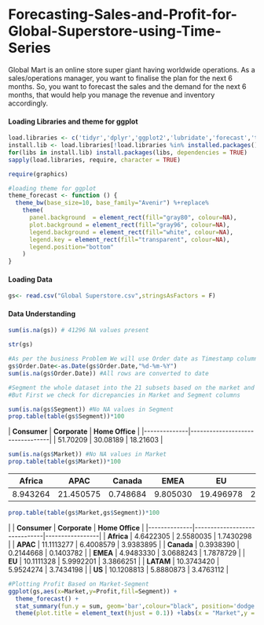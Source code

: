 # Forecasting-Sales-and-Profit-for-Global-Superstore-using-Time-Series
Global Mart is an online store super giant having worldwide operations. As a sales/operations manager, you want to finalise the plan for the next 6 months. So, you want to forecast the sales and the demand for the next 6 months, that would help you manage the revenue and inventory accordingly.

#### Loading Libraries and theme for ggplot
```R
load.libraries <- c('tidyr','dplyr','ggplot2','lubridate','forecast','tseries','data.table')
install.lib <- load.libraries[!load.libraries %in% installed.packages()]
for(libs in install.lib) install.packages(libs, dependencies = TRUE)
sapply(load.libraries, require, character = TRUE)

require(graphics)

#loading theme for ggplot
theme_forecast <- function () { 
  theme_bw(base_size=10, base_family="Avenir") %+replace% 
    theme(
      panel.background  = element_rect(fill="gray80", colour=NA),
      plot.background = element_rect(fill="gray96", colour=NA), 
      legend.background = element_rect(fill="white", colour=NA),
      legend.key = element_rect(fill="transparent", colour=NA),
      legend.position="bottom"
    )
}
```

#### Loading Data
```R
gs<- read.csv("Global Superstore.csv",stringsAsFactors = F)
```

#### Data Understanding
```R
sum(is.na(gs)) # 41296 NA values present

str(gs)

#As per the business Problem We will use Order date as Timestamp column for out time-series/s
gs$Order.Date<-as.Date(gs$Order.Date,"%d-%m-%Y")
sum(is.na(gs$Order.Date)) #All rows are converted to date

#Segment the whole dataset into the 21 subsets based on the market and the customer segment level
#But First we check for dicrepancies in Market and Segment columns

sum(is.na(gs$Segment)) #No NA values in Segment
prop.table(table(gs$Segment))*100
```
| __Consumer__ | __Corporate__ | __Home Office__ |
|--------------|---------------------------------|
| 51.70209     |  30.08189     | 18.21603        |

```R
sum(is.na(gs$Market)) #No NA values in Market
prop.table(table(gs$Market))*100
```
| __Africa__ | __APAC__   | __Canada__ | __EMEA__ |__EU__    |__LATAM__  |__US__     |
|------------|------------|------------|----------|----------|-----------|-----------|
| 8.943264   |  21.450575 | 0.748684   | 9.805030 |19.496978 | 20.070189 | 19.485280 |

```R
prop.table(table(gs$Market,gs$Segment))*100
```

|              | __Consumer__ | __Corporate__ | __Home Office__ |
|--------------|------------------------------|-----------------|
| __Africa__   |  4.6422305   | 2.5580035     |  1.7430298      |
| __APAC__     |  11.1113277  | 6.4008579     |  3.9383895      |
| __Canada__   |  0.3938390   | 0.2144668     |  0.1403782      |
| __EMEA__     |  4.9483330   | 3.0688243     |  1.7878729      |
| __EU__       |  10.1111328  | 5.9992201     |  3.3866251      |
| __LATAM__    |  10.3743420  | 5.9524274     |  3.7434198      |
| __US__       |  10.1208813  | 5.8880873     |  3.4763112      |

```R
#Plotting Profit Based on Market-Segment
ggplot(gs,aes(x=Market,y=Profit,fill=Segment)) +
  theme_forecast() + 
  stat_summary(fun.y = sum, geom='bar',colour="black", position='dodge') + 
  theme(plot.title = element_text(hjust = 0.1)) +labs(x = "Market",y = "Sum of Profit",title = "Fig : Profit Based on Market-Segment" )
```


